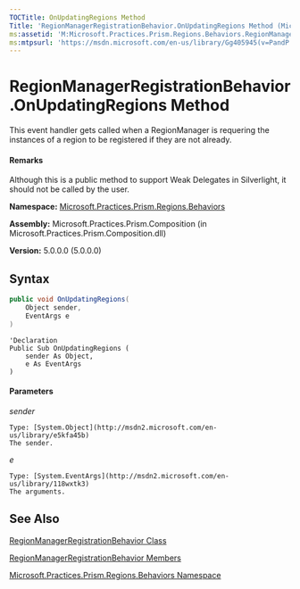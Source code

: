 ```yaml
---
TOCTitle: OnUpdatingRegions Method
Title: 'RegionManagerRegistrationBehavior.OnUpdatingRegions Method (Microsoft.Practices.Prism.Regions.Behaviors)'
ms:assetid: 'M:Microsoft.Practices.Prism.Regions.Behaviors.RegionManagerRegistrationBehavior.OnUpdatingRegions(System.Object,System.EventArgs)'
ms:mtpsurl: 'https://msdn.microsoft.com/en-us/library/Gg405945(v=PandP.50)'
---
```


# RegionManagerRegistrationBehavior.OnUpdatingRegions Method

This event handler gets called when a RegionManager is requering the instances of a region to be registered if they are not already.

#### Remarks

Although this is a public method to support Weak Delegates in Silverlight, it should not be called by the user.

**Namespace:** [Microsoft.Practices.Prism.Regions.Behaviors](https://msdn.microsoft.com/en-us/library/microsoft.practices.prism.regions.behaviors(v=pandp.50))

**Assembly:** Microsoft.Practices.Prism.Composition (in Microsoft.Practices.Prism.Composition.dll)

**Version:** 5.0.0.0 (5.0.0.0)

## Syntax

```C#
public void OnUpdatingRegions(
	Object sender,
	EventArgs e
)
```

```VB
'Declaration
Public Sub OnUpdatingRegions ( 
	sender As Object,
	e As EventArgs
)
```

#### Parameters

*sender*

	Type: [System.Object](http://msdn2.microsoft.com/en-us/library/e5kfa45b)
	The sender.

*e*

	Type: [System.EventArgs](http://msdn2.microsoft.com/en-us/library/118wxtk3)
	The arguments.

## See Also

[RegionManagerRegistrationBehavior Class](https://msdn.microsoft.com/en-us/library/microsoft.practices.prism.regions.behaviors.regionmanagerregistrationbehavior(v=pandp.50))

[RegionManagerRegistrationBehavior Members](https://msdn.microsoft.com/en-us/library/microsoft.practices.prism.regions.behaviors.regionmanagerregistrationbehavior_members(v=pandp.50))

[Microsoft.Practices.Prism.Regions.Behaviors Namespace](https://msdn.microsoft.com/en-us/library/microsoft.practices.prism.regions.behaviors(v=pandp.50))
